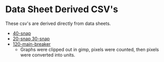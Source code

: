 Data Sheet Derived CSV's
========================

These csv's are derived directly from data sheets.

*  [40-snap](https://content.vexrobotics.com/vexpro/pdf/MX5-Circuit-Breaker-Datasheet.pdf)
*  [20-snap,30-snap](https://content.vexrobotics.com/vexpro/pdf/VB3-Circuit-Breaker-Datasheet.pdf)
*  [120-main-breaker](http://files.andymark.com/PDFs/am-0282_data_sheet.pdf)
    - Graphs were clipped out in gimp, pixels were counted, then pixels were
      converted into units.
